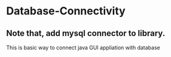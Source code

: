 # Database-Connectivity
## Note that, add mysql connector to library.
This is basic way to connect java GUI appliation with database
